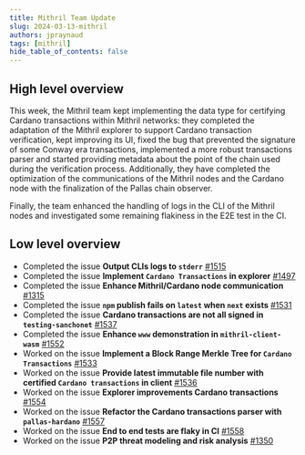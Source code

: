 ```yaml
---
title: Mithril Team Update
slug: 2024-03-13-mithril
authors: jpraynaud
tags: [mithril]
hide_table_of_contents: false
---
```


## High level overview

This week, the Mithril team kept implementing the data type for certifying Cardano transactions within Mithril networks: they completed the adaptation of the Mithril explorer to support Cardano transaction verification, kept improving its UI, fixed the bug that prevented the signature of some Conway era transactions, implemented a more robust transactions parser and started providing metadata about the point of the chain used during the verification process. Additionally, they have completed the optimization of the communications of the Mithril nodes and the Cardano node with the finalization of the Pallas chain observer.

Finally, the team enhanced the handling of logs in the CLI of the Mithril nodes and investigated some remaining flakiness in the E2E test in the CI.

## Low level overview
- Completed the issue **Output CLIs logs to `stderr`** [#1515](https://github.com/input-output-hk/mithril/issues/1515)
- Completed the issue **Implement `Cardano Transactions` in explorer** [#1497](https://github.com/input-output-hk/mithril/issues/1497)
- Completed the issue **Enhance Mithril/Cardano node communication** [#1315](https://github.com/input-output-hk/mithril/issues/1315)
- Completed the issue **`npm` publish fails on `latest` when `next` exists** [#1531](https://github.com/input-output-hk/mithril/issues/1531)
- Completed the issue **Cardano transactions are not all signed in `testing-sanchonet`** [#1537](https://github.com/input-output-hk/mithril/issues/1537)
- Completed the issue **Enhance `www` demonstration in `mithril-client-wasm`** [#1552](https://github.com/input-output-hk/mithril/issues/1552)
- Worked on the issue **Implement a Block Range Merkle Tree for `Cardano Transactions`** [#1533](https://github.com/input-output-hk/mithril/issues/1533)
- Worked on the issue **Provide latest immutable file number with certified `Cardano transactions` in client** [#1536](https://github.com/input-output-hk/mithril/issues/1536)
- Worked on the issue **Explorer improvements Cardano transactions** [#1554](https://github.com/input-output-hk/mithril/issues/1554)
- Worked on the issue **Refactor the Cardano transactions parser with `pallas-hardano`** [#1557](https://github.com/input-output-hk/mithril/issues/1557)
- Worked on the issue **End to end tests are flaky in CI** [#1558](https://github.com/input-output-hk/mithril/issues/1558)
- Worked on the issue **P2P threat modeling and risk analysis** [#1350](https://github.com/input-output-hk/mithril/issues/1350)



